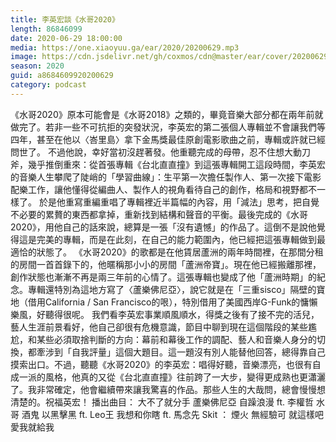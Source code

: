 ```yaml
---
title: 李英宏談《水哥2020》
length: 86846099
date: 2020-06-29 18:00:00
media: https://one.xiaoyuu.ga/ear/2020/20200629.mp3
image: https://cdn.jsdelivr.net/gh/coxmos/cdn@master/ear/cover/20200629.jpeg
season: 2020
guid: a8684609920200629
category: podcast
---
```


《水哥2020》原本可能會是《水哥2018》之類的，畢竟音樂大部分都在兩年前就做完了。若非一些不可抗拒的突發狀況，李英宏的第二張個人專輯並不會讓我們等四年，甚至在他以〈峇里島〉拿下金馬獎最佳原創電影歌曲之前，專輯或許就已經問世了。
不過他說，幸好當初沒趕著發。他重聽完成的母帶，忍不住想大動刀斧，幾乎推倒重來：從首張專輯《台北直直撞》到這張專輯開工這段時間，李英宏的音樂人生攀爬了陡峭的「學習曲線」：生平第一次擔任製作人、第一次接下電影配樂工作，讓他懂得從編曲人、製作人的視角看待自己的創作，格局和視野都不一樣了。
於是他重寫重編重唱了專輯裡近半篇幅的內容，用「減法」思考，把自覺不必要的累贅的東西都拿掉，重新找到結構和聲音的平衡。最後完成的《水哥2020》，用他自己的話來說，總算是一張「沒有遺憾」的作品了。這倒不是說他覺得這是完美的專輯，而是在此刻，在自己的能力範圍內，他已經把這張專輯做到最適恰的狀態了。
《水哥2020》的歌都是在他賃居蘆洲的兩年時間裡，在那間分租的房間一首首錄下的，他暱稱那小小的房間「蘆洲帝寶」。現在他已經搬離那裡，創作狀態也漸漸不再是兩三年前的心情了。這張專輯也變成了他「蘆洲時期」的紀念。專輯還特別為這地方寫了〈蘆樂佛尼亞〉，說它就是在「三重sisco」隔壁的寶地（借用California / San Francisco的哏），特別借用了美國西岸G-Funk的慵懶樂風，好聽得很呢。
我們看李英宏事業順風順水，得獎之後有了接不完的活兒，藝人生涯前景看好，他自己卻很有危機意識，節目中聊到現在這個階段的某些尷尬，和某些必須取捨判斷的方向：幕前和幕後工作的調配、藝人和音樂人身分的切換，都牽涉到「自我評量」這個大題目。這一題沒有別人能替他回答，總得靠自己摸索出口。不過，聽聽《水哥2020》的李英宏：唱得好聽，音樂漂亮，也很有自成一派的風格，他真的又從《台北直直撞》往前跨了一大步，變得更成熟也更瀟灑了。我非常確定，他會繼續帶來讓我驚喜的作品。那些人生的大哉問，總會慢慢想清楚的。祝福英宏！
播出曲目：
大不了就分手
蘆樂佛尼亞
自躁浪漫 ft. 李權哲
水哥
酒鬼
以黑擊黑 ft. Leo王
我想和你瞎 ft. 馬念先
Skit ： 煙火
無經驗可
就這樣吧
愛我就給我

